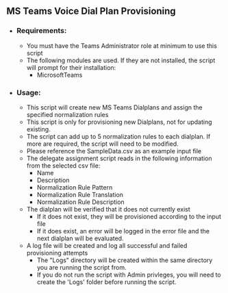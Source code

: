 ## MS Teams Voice Dial Plan Provisioning
- ### Requirements:
	- You must have the Teams Administrator role at minimum to use this script
	- The following modules are used. If they are not installed, the script will prompt for their installation:
		- MicrosoftTeams

- ### Usage:
	- This script will create new MS Teams Dialplans and assign the specified normalization rules
    - This script is only for provisioning new Dialplans, not for updating existing.
    - The script can add up to 5 normalization rules to each dialplan. If more are required, the script will need to be modified.
	- Please reference the SampleData.csv as an example input file
	- The delegate assignment script reads in the following information from the selected csv file:
		- Name
		- Description
        - Normalization Rule Pattern
        - Normalization Rule Translation
        - Normalization Rule Description
	- The dialplan will be verified that it does not currently exist
		- If it does not exist, they will be provisioned according to the input file
        - If it does exist, an error will be logged in the error file and the next dialplan will be evaluated.
	- A log file will be created and log all successful and failed provisioning attempts
		- The "Logs" directory will be created within the same directory you are running the script from.
		- If you do not run the script with Admin privleges, you will need to create the 'Logs' folder before running the script.